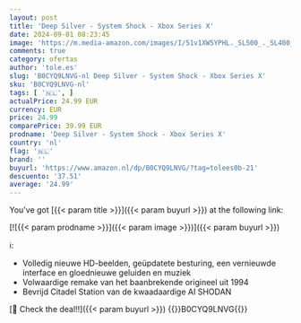 ```yaml
---
layout: post
title: 'Deep Silver - System Shock - Xbox Series X'
date: 2024-09-01 08:23:45
image: 'https://m.media-amazon.com/images/I/51v1XW5YPHL._SL500_._SL400_.jpg'
comments: true
category: ofertas
author: 'tole.es'
slug: 'B0CYQ9LNVG-nl Deep Silver - System Shock - Xbox Series X'
sku: 'B0CYQ9LNVG-nl'
tags: [ '🇳🇱', ]
actualPrice: 24.99 EUR
currency: EUR
price: 24.99
comparePrice: 39.99 EUR
prodname: 'Deep Silver - System Shock - Xbox Series X'
country: 'nl'
flag: '🇳🇱'
brand: ''
buyurl: 'https://www.amazon.nl/dp/B0CYQ9LNVG/?tag=tolees0b-21'
descuento: '37.51'
average: '24.99'
---
```


You've got [{{< param title >}}]({{< param buyurl >}}) at the following link:

[![{{< param prodname >}}]({{< param image >}})]({{< param buyurl >}})

ℹ️:

- Volledig nieuwe HD-beelden, geüpdatete besturing, een vernieuwde interface en gloednieuwe geluiden en muziek
- Volwaardige remake van het baanbrekende origineel uit 1994
- Bevrijd Citadel Station van de kwaadaardige AI SHODAN

[🛒 Check the deal!!]({{< param buyurl >}})
{{<world>}}B0CYQ9LNVG{{</world>}}

